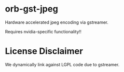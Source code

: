 # orb-gst-jpeg

Hardware accelerated jpeg encoding via gstreamer.

Requires nvidia-specific functionality!!

# License Disclaimer

We dynamically link against LGPL code due to gstreamer.
